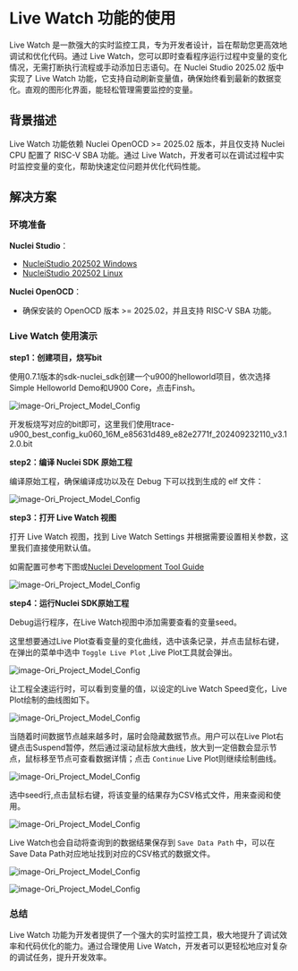 # Live Watch 功能的使用

Live Watch 是一款强大的实时监控工具，专为开发者设计，旨在帮助您更高效地调试和优化代码。通过 Live Watch，您可以即时查看程序运行过程中变量的变化情况，无需打断执行流程或手动添加日志语句。在 Nuclei Studio 2025.02 版中实现了 Live Watch 功能，它支持自动刷新变量值，确保始终看到最新的数据变化。直观的图形化界面，能轻松管理需要监控的变量。

## 背景描述

Live Watch 功能依赖 Nuclei OpenOCD >= 2025.02 版本，并且仅支持 Nuclei CPU 配置了 RISC-V SBA 功能。通过 Live Watch，开发者可以在调试过程中实时监控变量的变化，帮助快速定位问题并优化代码性能。

## 解决方案

### 环境准备

**Nuclei Studio**：

- [NucleiStudio 202502 Windows](https://download.nucleisys.com/upload/files/nucleistudio/NucleiStudio_IDE_202502-win64.zip)
- [NucleiStudio 202502 Linux](https://download.nucleisys.com/upload/files/nucleistudio/NucleiStudio_IDE_202502-lin64.tgz)

**Nuclei OpenOCD**：

- 确保安装的 OpenOCD 版本 >= 2025.02，并且支持 RISC-V SBA 功能。

### Live Watch 使用演示

**step1：创建项目，烧写bit**

使用0.7.1版本的sdk-nuclei_sdk创建一个u900的helloworld项目，依次选择Simple Helloworld Demo和U900 Core，点击Finsh。

![image-Ori_Project_Model_Config](asserts/images/21/21-0.png)

开发板烧写对应的bit即可，这里我们使用trace-u900_best_config_ku060_16M_e85631d489_e82e2771f_202409232110_v3.12.0.bit

**step2：编译 Nuclei SDK 原始工程**

编译原始工程，确保编译成功以及在 Debug 下可以找到生成的 elf 文件：

![image-Ori_Project_Model_Config](asserts/images/21/21.png)

**step3：打开 Live Watch 视图**

打开 Live Watch 视图，找到 Live Watch Settings 并根据需要设置相关参数，这里我们直接使用默认值。

如需配置可参考下图或[Nuclei Development Tool Guide](https://download.nucleisys.com/upload/files/doc/nucleistudio/NucleiStudio_User_Guide.202502.pdf)

![image-Ori_Project_Model_Config](asserts/images/21/21-1.png)

**step4：运行Nuclei SDK原始工程**

Debug运行程序，在Live Watch视图中添加需要查看的变量seed。

这里想要通过Live Plot查看变量的变化曲线，选中该条记录，并点击鼠标右键，在弹出的菜单中选中 ``Toggle Live Plot`` ,Live Plot工具就会弹出。

![image-Ori_Project_Model_Config](asserts/images/21/21-2.png)

让工程全速运行时，可以看到变量的值，以设定的Live Watch Speed变化，Live Plot绘制的曲线图如下。

![image-Ori_Project_Model_Config](asserts/images/21/21-3.png)

当随着时间数据节点越来越多时，届时会隐藏数据节点。用户可以在Live Plot右键点击Suspend暂停，然后通过滚动鼠标放大曲线，放大到一定倍数会显示节点，鼠标移至节点可查看数据详情；点击 ``Continue`` Live Plot则继续绘制曲线。

![image-Ori_Project_Model_Config](asserts/images/21/21-5.png)

选中seed行,点击鼠标右键，将该变量的结果存为CSV格式文件，用来查阅和使用。

![image-Ori_Project_Model_Config](asserts/images/21/21-6.png)

Live Watch也会自动将查询到的数据结果保存到 ``Save Data Path`` 中，可以在Save Data Path对应地址找到对应的CSV格式的数据文件。

![image-Ori_Project_Model_Config](asserts/images/21/21-7.png)

![image-Ori_Project_Model_Config](asserts/images/21/21-10.png)

### 总结

Live Watch 功能为开发者提供了一个强大的实时监控工具，极大地提升了调试效率和代码优化的能力。通过合理使用 Live Watch，开发者可以更轻松地应对复杂的调试任务，提升开发效率。